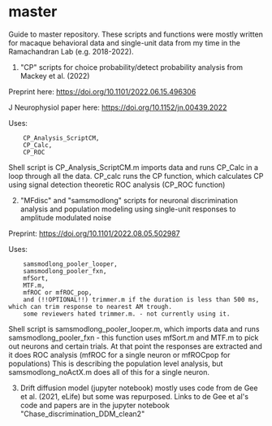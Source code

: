 # master

Guide to master repository. These scripts and functions were mostly written for macaque behavioral data and single-unit data 
from my time in the Ramachandran Lab (e.g. 2018-2022).

1) "CP" scripts for choice probability/detect probability analysis from
Mackey et al. (2022)

  Preprint  here:
  https://doi.org/10.1101/2022.06.15.496306
  
  J Neurophysiol paper here:
  https://doi.org/10.1152/jn.00439.2022

  Uses: 
        
        CP_Analysis_ScriptCM,
        CP_Calc,
        CP_ROC

  Shell script is CP_Analysis_ScriptCM.m imports data and runs CP_Calc in a loop
  through all the data. CP_calc runs the CP function, which calculates CP using
  signal detection theoretic ROC analysis (CP_ROC function)


2) "MFdisc" and "samsmodlong" scripts for neuronal discrimination analysis
and population modeling using single-unit responses to amplitude modulated noise

  Preprint: https://doi.org/10.1101/2022.08.05.502987

  Uses: 
  
        samsmodlong_pooler_looper,
        samsmodlong_pooler_fxn,
        mfSort,
        MTF.m,
        mfROC or mfROC_pop,
        and (!!OPTIONAL!!) trimmer.m if the duration is less than 500 ms, which can trim response to nearest AM trough.
        some reviewers hated trimmer.m. - not currently using it.

  Shell script is samsmodlong_pooler_looper.m, which imports data and runs
  samsmodlong_pooler_fxn - this function uses mfSort.m and MTF.m to pick out
  neurons and certain trials. At that point the responses are extracted and it
  does ROC analysis (mfROC for a single neuron or mfROCpop for populations)
  This is describing the population level analysis, but samsmodlong_noActX.m
  does all of this for a single neuron.
  
  
  3) Drift diffusion model (jupyter notebook) mostly uses code from de Gee et al. (2021, eLife)
  but some was repurposed. Links to de Gee et al's code and papers are in the jupyter notebook "Chase_discrimination_DDM_clean2"
 
  

